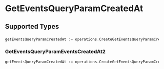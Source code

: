 # GetEventsQueryParamCreatedAt


## Supported Types

### 

```go
getEventsQueryParamCreatedAt := operations.CreateGetEventsQueryParamCreatedAtDateTime(time.Time{/* values here */})
```

### GetEventsQueryParamEventsCreatedAt2

```go
getEventsQueryParamCreatedAt := operations.CreateGetEventsQueryParamCreatedAtGetEventsQueryParamEventsCreatedAt2(operations.GetEventsQueryParamEventsCreatedAt2{/* values here */})
```

